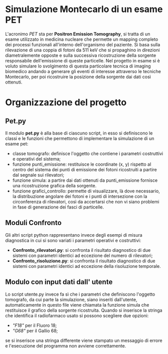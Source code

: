 # Simulazione Montecarlo di un esame PET

L'acronimo *PET* sta per **Positron Emission Tomography**, si tratta di un esame utilizzato in medicina nucleare che permette un mapping completo dei processi funzionali all'interno dell'organismo del paziente. Si basa sulla rilevazione di una coppia di fotoni da 511 keV che si propaghino in direzioni diametralemente opposte e sulla successiva ricostruzione della sorgente responsabile dell'emissione di queste particelle. Nel progetto in esame si è voluto simulare lo svolgimento di questa particolare tecnica di imaging biomedico andando a generare gli eventi di interesse attraverso le tecniche Montecarlo, per poi ricostruire la posizione della sorgente dai dati così ottenuti.

# Organizzazione del progetto

## Pet.py
Il modulo **pet.py** è alla base di ciascuno script, in esso si definiscono le classi e le funzioni che permettono di implementare la simulazione di un esame pet:
- classe tomografo: definisce l'oggetto che contiene i parametri costruttivi e operativi del sistema;
- funzione punti_emissione: restituisce le coordinate (x, y) rispetto al centro del sistema dei punti di emissione dei
  fotoni ricostruiti a partire dal segnale sui rilevatori;
- funzione simula: a partire dai dati ottenuti da punti_emissione fornisce una ricostruzione grafica della sorgente.
- funzione grafici_controllo: permette di visualizzare, là dove necessario, la distribuzione angolare dei fotoni e i punti di intersezione con la circonferenza di rilevatori, così da accertarsi che non vi siano problemi in fase di generazione dei fasci di particelle.

## Moduli Confronto
Gli altri script python rappresentano invece degli esempi di misura diagnostica in cui si sono variati i parametri operativi e costruttivi:
- **Confronto_rilevatori.py**: si confronta il risultato diagnostico di due sistemi con parametri identici ad eccezione del numero di rilevatori;
- **Confronto_risoluzione.py**: si confronta il risultato diagnostico di due sistemi con parametri identici ad eccezione della risoluzione temporale.

## Modulo con input dati dall' utente
Lo script utente.py invece fa sì che i parametri che definiscono l'oggetto tomografo, da cui parte la simulazione, siano inseriti dall'utente, automaticamente
in questo file viene chiamata la funzione simula che restituisce il grafico della sorgente ricostruita.
Quando si inserisce la stringa che identifica il radiofarmaco usato si possono scegliere due opzioni:
  - *"F18"* per il Fluoro 18;
  - *"G68"* per il Gallio 68; 

se si inserisce una stringa differente viene stampato un messaggio di errore e l'esecuzione del programma non avviene correttamente.
